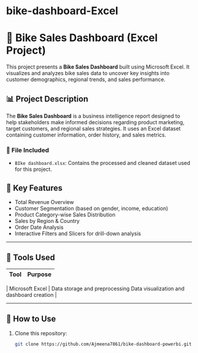 # bike-dashboard-Excel
# 🚴 Bike Sales Dashboard (Excel Project)

This project presents a **Bike Sales Dashboard** built using Microsoft Excel. It visualizes and analyzes bike sales data to uncover key insights into customer demographics, regional trends, and sales performance.

## 📊 Project Description

The **Bike Sales Dashboard** is a business intelligence report designed to help stakeholders make informed decisions regarding product marketing, target customers, and regional sales strategies. It uses an Excel dataset containing customer information, order history, and sales metrics.

### 📁 File Included

- `BIke dashboard.xlsx`: Contains the processed and cleaned dataset used for this project.


## 🧩 Key Features

- Total Revenue Overview
- Customer Segmentation (based on gender, income, education)
- Product Category-wise Sales Distribution
- Sales by Region & Country
- Order Date Analysis
- Interactive Filters and Slicers for drill-down analysis

---

## 📌 Tools Used

| Tool           | Purpose                         |
|----------------|----------------------------------|

| Microsoft Excel    | Data storage and preprocessing  Data visualization and dashboard creation |

---


## 🚀 How to Use

1. Clone this repository:
   ```bash
   git clone https://github.com/Ajmeena7861/bike-dashboard-powerbi.git

